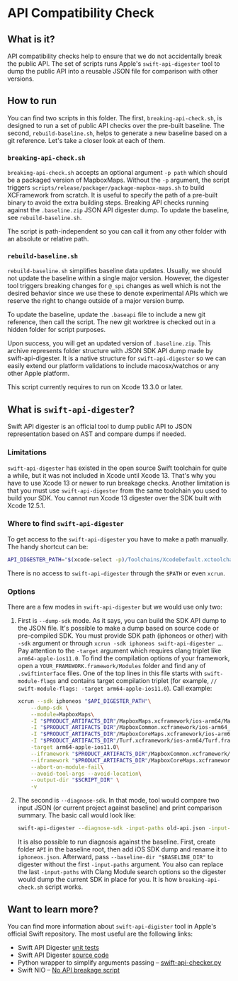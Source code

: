 # API Compatibility Check

## What is it?

API compatibility checks help to ensure that we do not accidentally break the public API. The set of scripts runs Apple's `swift-api-digester` tool to dump the public API into a reusable JSON file for comparison with other versions.

## How to run

You can find two scripts in this folder. The first, `breaking-api-check.sh`, is designed to run a set of public API checks over the pre-built baseline. The second, `rebuild-baseline.sh`, helps to generate a new baseline based on a git reference. Let's take a closer look at each of them.

### `breaking-api-check.sh`

`breaking-api-check.sh` accepts an optional argument `-p path` which should be a packaged version of MapboxMaps. Without the `-p` argument, the script triggers `scripts/release/packager/package-mapbox-maps.sh` to build XCFramework from scratch. It is useful to specify the path of a pre-built binary to avoid the extra building steps. Breaking API checks running against the `.baseline.zip` JSON API digester dump. To update the baseline, see `rebuild-baseline.sh`.

The script is path-independent so you can call it from any other folder with an absolute or relative path.

### `rebuild-baseline.sh`

`rebuild-baseline.sh` simplifies baseline data updates. Usually, we should not update the baseline within a single major version. However, the digester tool triggers breaking changes for `@_spi` changes as well which is not the desired behavior since we use these to denote experimental APIs which we reserve the right to change outside of a major version bump.

To update the baseline, update the `.baseapi` file to include a new git reference, then call the script. The new git worktree is checked out in a hidden folder for script purposes.

Upon success, you will get an updated version of `.baseline.zip`. This archive represents folder structure with JSON SDK API dump made by swift-api-digester. It is a native structure for `swift-api-digester` so we can easily extend our platform validations to include macosx/watchos or any other Apple platform.

This script currently requires to run on Xcode 13.3.0 or later.

## What is `swift-api-digester`?

Swift API digester is an official tool to dump public API to JSON representation based on AST and compare dumps if needed.

### Limitations

`swift-api-digester` has existed in the open source Swift toolchain for quite a while, but it was not included in Xcode until Xcode 13. That's why you have to use Xcode 13 or newer to run breakage checks.
Another limitation is that you must use `swift-api-digester` from the same toolchain you used to build your SDK. You cannot run Xcode 13 digester over the SDK built with Xcode 12.5.1.

### Where to find `swift-api-digester`

To get access to the `swift-api-digester` you have to make a path manually. The handy shortcut can be:

```bash
API_DIGESTER_PATH="$(xcode-select -p)/Toolchains/XcodeDefault.xctoolchain/usr/bin/swift-api-digester"
```

There is no access to `swift-api-digester` through the `$PATH` or even `xcrun`.

### Options

There are a few modes in `swift-api-digester` but we would use only two:

1. First is `--dump-sdk` mode. As it says, you can build the SDK API dump to the JSON file. It's possible to make a dump based on source code or pre-compiled SDK. You must provide SDK path (iphoneos or other) with `-sdk` argument or through `xcrun -sdk iphoneos swift-api-digester …`. 
Pay attention to the `-target` argument which requires clang triplet like `arm64-apple-ios11.0`. To find the compilation options of your framework, open a `YOUR_FRAMEWORK.framework/Modules` folder and find any of `.swiftinterface` files. One of the top lines in this file starts with `swift-module-flags` and contains target compilation triplet (for example, `// swift-module-flags: -target arm64-apple-ios11.0`).
Call example:

    ```bash
    xcrun --sdk iphoneos "$API_DIGESTER_PATH"\
        --dump-sdk \
        --module=MapboxMaps\
        -I "$PRODUCT_ARTIFACTS_DIR"/MapboxMaps.xcframework/ios-arm64/MapboxMaps.framework/\
        -I "$PRODUCT_ARTIFACTS_DIR"/MapboxCommon.xcframework/ios-arm64_armv7/MapboxCommon.framework/\
        -I "$PRODUCT_ARTIFACTS_DIR"/MapboxCoreMaps.xcframework/ios-arm64/MapboxCoreMaps.framework/\
        -I "$PRODUCT_ARTIFACTS_DIR"/Turf.xcframework/ios-arm64/Turf.framework/\
        -target arm64-apple-ios11.0\
        --iframework "$PRODUCT_ARTIFACTS_DIR"/MapboxCommon.xcframework/ios-arm64_armv7/ \
        --iframework "$PRODUCT_ARTIFACTS_DIR"/MapboxCoreMaps.xcframework/ios-arm64/ \
        --abort-on-module-fail\
        --avoid-tool-args --avoid-location\
        --output-dir "$SCRIPT_DIR" \
        -v
    ```

2. The second is `--diagnose-sdk`. In that mode, tool would compare two input JSON (or current project against baseline) and print comparison summary. The basic call would look like:

    ```bash
    swift-api-digester --diagnose-sdk -input-paths old-api.json -input-paths new-api.json
    ```

    It is also possible to run diagnosis against the baseline. First, create folder `API` in the baseline root, then add iOS SDK dump and rename it to `iphoneos.json`. Afterward, pass `--baseline-dir "$BASELINE_DIR"` to digester without the first `-input-paths` argument.
    You also can replace the last `-input-paths` with Clang Module search options so the digester would dump the current SDK in place for you. It is how `breaking-api-check.sh` script works.

## Want to learn more?

You can find more information about `swift-api-digister` tool in Apple's official Swift repository. The most useful are the following links:

- Swift API Digester [unit tests](https://github.com/apple/swift/tree/swift-5.5.1-RELEASE/test/api-digester)
- Swift API Digester [source code](https://github.com/apple/swift/blob/swift-5.5.1-RELEASE/tools/driver/swift_api_digester_main.cpp)
- Python wrapper to simplify arguments passing – [swift-api-checker.py](https://github.com/apple/swift/blob/swift-5.5.1-RELEASE/utils/api_checker/swift-api-checker.py)
- Swift NIO – [No API breakage script](https://github.com/apple/swift-nio/blob/2.35.0/scripts/check_no_api_breakages.sh)
